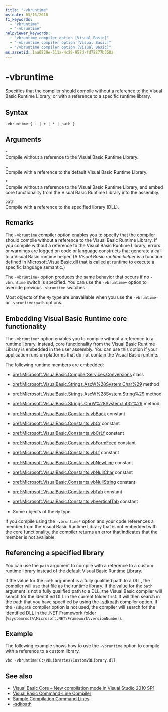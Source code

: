 ```yaml
---
title: "-vbruntime"
ms.date: 03/13/2018
f1_keywords: 
  - "vbruntime"
  - "-vbruntime"
helpviewer_keywords: 
  - "vbruntime compiler option [Visual Basic]"
  - "-vbruntime compiler option [Visual Basic]"
  - "/vbruntime compiler option [Visual Basic]"
ms.assetid: 1aa0239e-511a-4c29-957d-fd72877b350a
---
```

# -vbruntime
Specifies that the compiler should compile without a reference to the Visual Basic Runtime Library, or with a reference to a specific runtime library.  
  
## Syntax  
  
```console  
-vbruntime:{ - | + | * | path }  
```  
  
## Arguments  
 \-  
 Compile without a reference to the Visual Basic Runtime Library.  
  
 \+  
 Compile with a reference to the default Visual Basic Runtime Library.  
  
 \*  
 Compile without a reference to the Visual Basic Runtime Library, and embed core functionality from the Visual Basic Runtime Library into the assembly.  
  
 `path`  
 Compile with a reference to the specified library (DLL).  
  
## Remarks  
 The `-vbruntime` compiler option enables you to specify that the compiler should compile without a reference to the Visual Basic Runtime Library. If you compile without a reference to the Visual Basic Runtime Library, errors or warnings are logged on code or language constructs that generate a call to a Visual Basic runtime helper. (A *Visual Basic runtime helper* is a function defined in Microsoft.VisualBasic.dll that is called at runtime to execute a specific language semantic.)  
  
 The `-vbruntime+` option produces the same behavior that occurs if no `-vbruntime` switch is specified. You can use the `-vbruntime+` option to override previous `-vbruntime` switches.  
  
 Most objects of the `My` type are unavailable when you use the `-vbruntime-` or `-vbruntime:path` options.  
  
## Embedding Visual Basic Runtime core functionality  
 The `-vbruntime*` option enables you to compile without a reference to a runtime library. Instead, core functionality from the Visual Basic Runtime Library is embedded in the user assembly. You can use this option if your application runs on platforms that do not contain the Visual Basic runtime.  
  
 The following runtime members are embedded:  
  
- <xref:Microsoft.VisualBasic.CompilerServices.Conversions> class  
  
- <xref:Microsoft.VisualBasic.Strings.AscW%28System.Char%29> method  
  
- <xref:Microsoft.VisualBasic.Strings.AscW%28System.String%29> method  
  
- <xref:Microsoft.VisualBasic.Strings.ChrW%28System.Int32%29> method  
  
- <xref:Microsoft.VisualBasic.Constants.vbBack> constant  
  
- <xref:Microsoft.VisualBasic.Constants.vbCr> constant  
  
- <xref:Microsoft.VisualBasic.Constants.vbCrLf> constant  
  
- <xref:Microsoft.VisualBasic.Constants.vbFormFeed> constant  
  
- <xref:Microsoft.VisualBasic.Constants.vbLf> constant  
  
- <xref:Microsoft.VisualBasic.Constants.vbNewLine> constant  
  
- <xref:Microsoft.VisualBasic.Constants.vbNullChar> constant  
  
- <xref:Microsoft.VisualBasic.Constants.vbNullString> constant  
  
- <xref:Microsoft.VisualBasic.Constants.vbTab> constant  
  
- <xref:Microsoft.VisualBasic.Constants.vbVerticalTab> constant  
  
- Some objects of the `My` type  
  
 If you compile using the `-vbruntime*` option and your code references a member from the Visual Basic Runtime Library that is not embedded with the core functionality, the compiler returns an error that indicates that the member is not available.  
  
## Referencing a specified library  
 You can use the `path` argument to compile with a reference to a custom runtime library instead of the default Visual Basic Runtime Library.  
  
 If the value for the `path` argument is a fully qualified path to a DLL, the compiler will use that file as the runtime library. If the value for the `path` argument is not a fully qualified path to a DLL, the Visual Basic compiler will search for the identified DLL in the current folder first. It will then search in the path that you have specified by using the [-sdkpath](sdkpath.md) compiler option. If the `-sdkpath` compiler option is not used, the compiler will search for the identified DLL in the .NET Framework folder (`%systemroot%\Microsoft.NET\Framework\versionNumber`).  
  
## Example  
 The following example shows how to use the `-vbruntime` option to compile with a reference to a custom library.  
  
```console
vbc -vbruntime:C:\VBLibraries\CustomVBLibrary.dll  
```  
  
## See also

- [Visual Basic Core – New compilation mode in Visual Studio 2010 SP1](https://devblogs.microsoft.com/vbteam/vb-core-new-compilation-mode-in-visual-studio-2010-sp1/)
- [Visual Basic Command-Line Compiler](index.md)
- [Sample Compilation Command Lines](sample-compilation-command-lines.md)
- [-sdkpath](sdkpath.md)
